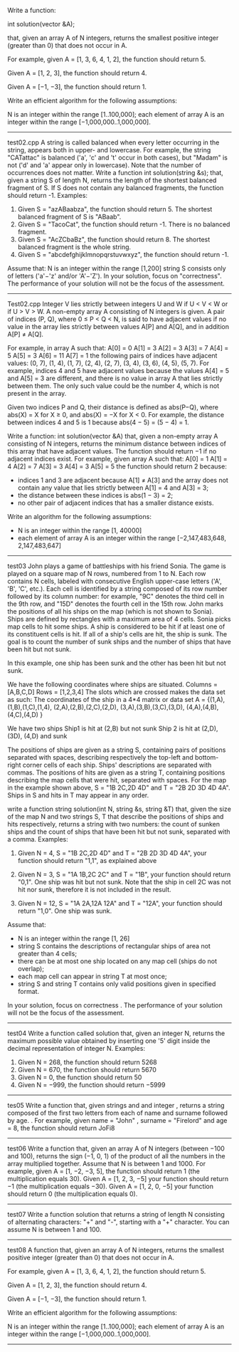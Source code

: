 Write a function:

int solution(vector<int> &A);

that, given an array A of N integers, returns the smallest positive integer (greater than 0) that does not occur in A.

For example, given A = [1, 3, 6, 4, 1, 2], the function should return 5.

Given A = [1, 2, 3], the function should return 4.

Given A = [−1, −3], the function should return 1.

Write an efficient algorithm for the following assumptions:

N is an integer within the range [1..100,000];
each element of array A is an integer within the range [−1,000,000..1,000,000].

___________________________________________________________________________
test02.cpp
A string is called balanced when every letter occurring in the string, appears both in upper- and lowercase. For example, the string "CATattac" is balanced ('a', 'c' and 't' occur in both cases), but "Madam" is not ('d' and 'a' appear only in lowercase). Note that the number of occurrences does not matter.
Write a function int solution(string &s);
that, given a string S of length N, returns the length of the shortest balanced fragment of S. If S does not contain any balanced fragments, the function should return -1.
Examples:
1. Given S = "azABaabza", the function should return 5. The shortest balanced fragment of S is "ABaab".
2. Given S = "TacoCat", the function should return -1. There is no balanced fragment.
3. Given S = "AcZCbaBz", the function should return 8. The shortest balanced fragment is the whole string.
4. Given S = "abcdefghijklmnopqrstuvwxyz", the function should return -1.

Assume that:
N is an integer within the range [1,200]
string S consists only of letters ('a'−'z' and/or 'A'−'Z').
In your solution, focus on "correctness". The performance of your solution will not be the focus of the assessment.
___________________________________________________________________________
Test02.cpp
Integer V lies strictly  between integers U and W if U < V < W or if U > V > W.
A non-empty array A consisting of N integers is given. A pair of indices (P, Q), where 0 ≤ P < Q < N, is said to have adjacent values  if no value in the array lies strictly between values A[P] and A[Q], and in addition A[P] ≠ A[Q].

For example, in array A such that:
  A[0] = 0
  A[1] = 3
  A[2] = 3
  A[3] = 7
  A[4] = 5
  A[5] = 3
  A[6] = 11
  A[7] = 1
the following pairs of indices have adjacent values:
  (0, 7),   (1, 4),   (1, 7),
  (2, 4),   (2, 7),   (3, 4),
  (3, 6),   (4, 5),   (5, 7).
For example, indices 4 and 5 have adjacent values because the values A[4] = 5 and A[5] = 3 are different, and there is no value in array A that lies strictly between them. The only such value could be the number 4, which is not present in the array.

Given two indices P and Q, their distance  is defined as abs(P−Q), where abs(X) = X for X ≥ 0, and abs(X) = −X for X < 0. For example, the distance between indices 4 and 5 is 1 because abs(4 − 5) = (5 − 4) = 1.

Write a function:
int solution(vector<int> &A)
that, given a non-empty array A consisting of N integers, returns the minimum distance between indices of this array that have adjacent values. The function should return −1 if no adjacent indices exist.
For example, given array A such that:
  A[0] = 1
  A[1] = 4
  A[2] = 7
  A[3] = 3
  A[4] = 3
  A[5] = 5
the function should return 2 because:
- indices 1 and 3 are adjacent because A[1] ≠ A[3] and the array does not contain any value that lies strictly between A[1] = 4 and A[3] = 3;
-  the distance between these indices is abs(1 − 3) = 2;
- no other pair of adjacent indices that has a smaller distance exists.

Write an  algorithm for the following assumptions:
- N is an integer within the range [1, 40000]
- each element of array A is an integer within the range [−2,147,483,648, 2,147,483,647]
______________________________________________________________________________________
test03
John plays a game of battleships with his friend Sonia. The game is played on a square map of N rows, numbered from 1 to N. Each row contains N cells, labeled with consecutive English upper-case letters ('A', 'B', 'C', etc.). Each cell is identified by a string composed of its row number followed by its column number: for example, "9C" denotes the third cell in the 9th row, and "15D" denotes the fourth cell in the 15th row.
John marks the positions of all his ships on the map (which is not shown to Sonia). Ships are defined by rectangles with a maximum area of 4 cells. Sonia picks map cells to hit some ships. A ship is considered to be hit if at least one of its constituent cells is hit. If all of a ship's cells are hit, the ship is sunk.
The goal is to count the number of sunk ships and the number of ships that have been hit but not sunk.

In this example, one ship has been sunk and the other has been hit but not sunk. 

We have the following coordinates where ships are situated.
Columns = [A,B,C,D]
Rows = [1,2,3,4]
The slots which are crossed makes the data set as such:
The coordinates of the ship in a 4*4 matrix or data set 
A = {(1,A),(1,B),(1,C),(1,4),
         (2,A),(2,B),(2,C),(2,D),
         (3,A),(3,B),(3,C),(3,D),
         (4,A),(4,B),(4,C),(4,D)
}

We have two ships
Ship1 is hit at (2,B) but not sunk
Ship 2 is hit at (2,D), (3D), (4,D) and sunk

The positions of ships are given as a string S, containing pairs of positions separated with spaces, describing respectively the top-left and bottom-right corner cells of each ship. Ships' descriptions are separated with commas. The positions of hits are given as a string T, containing positions describing the map cells that were hit, separated with spaces. For the map in the example shown above, S = "1B 2C,2D 4D" and T = "2B 2D 3D 4D 4A". Ships in S and hits in T may appear in any order.

write a function
string solution(int N, string &s, string &T)
that, given the size of the map N and two strings S, T that describe the positions of ships and hits respectively, returns a string with two numbers: the count of sunken ships and the count of ships that have been hit but not sunk, separated with a comma.
Examples:
1. Given N = 4, S = "1B 2C,2D 4D" and T = "2B 2D 3D 4D 4A", your function should return "1,1", as explained above
2. Given N = 3, S = "1A 1B,2C 2C" and T = "1B", your function should return "0,1". One ship was hit but not sunk. Note that the ship in cell 2C was not hit nor sunk, therefore it is not included in the result.

3. Given N = 12, S = "1A 2A,12A 12A" and T = "12A", your function should return "1,0". One ship was sunk.

Assume that:
- N is an integer within the range [1, 26]
- string S contains the descriptions of rectangular ships of area not greater than 4 cells;
- there can be at most one ship located on any map cell (ships do not overlap);
- each map cell can appear in string T at most once;
- string S and string T contains only valid positions given in specified format.

In your solution, focus on correctness . The performance of your solution will not be the focus of the assessment.
_______________________________________________________________________________________

test04
Write a function called solution that, given an integer N, returns the maximum possible value obtained by inserting one '5' digit inside the decimal representation of integer N.
Examples:
1. Given N = 268, the function should return 5268
2. Given N = 670, the function should return 5670
3. Given N = 0, the function should return 50
4. Given N = −999, the function should return −5999
______________________________________________________________________________________
tes05
Write a function   that, given strings and  and integer , returns a string composed of the first two letters from each of name and surname followed by age. 
. For example, given  name = "John" , surname = "Firelord" and age = 8, the function should return JoFi8
______________________________________________________________________________________
test06
Write a function that, given an array A of N integers (between −100 and 100), returns the sign (−1, 0, 1) of the product of all the numbers in the array multiplied together. Assume that N is between 1 and 1000.  For example, given A = [1, −2, −3, 5], the function should return 1 (the multiplication equals 30). 
 Given A = [1, 2, 3, −5] your function should return −1 (the multiplication equals −30). 
 Given A = [1, 2, 0, −5] your function should return 0 (the multiplication equals 0).  
______________________________________________________________________________________
test07
Write a function solution that returns a string of length N consisting of alternating characters: "+" and "-", starting with a "+" character. You can assume N is between 1 and 100.
______________________________________________________________________________________
test08
A function that, given an array A of N integers, returns the smallest positive integer (greater than 0) that does not occur in A.

For example, given A = [1, 3, 6, 4, 1, 2], the function should return 5.

Given A = [1, 2, 3], the function should return 4.

Given A = [−1, −3], the function should return 1.

Write an efficient algorithm for the following assumptions:

N is an integer within the range [1..100,000];
each element of array A is an integer within the range [−1,000,000..1,000,000].
______________________________________________________________________________________



